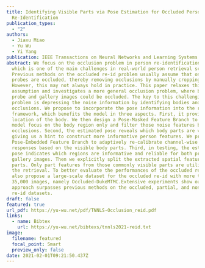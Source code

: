 ```yaml
---
title: Identifying Visible Parts via Pose Estimation for Occluded Person
  Re-Identification
publication_types:
  - "2"
authors:
  - Jiaxu Miao
  - Yu Wu
  - Yi Yang
publication: IEEE Transactions on Neural Networks and Learning Systems (TNNLS)
abstract: We focus on the occlusion problem in person re-identification (re-id),
  which is one of the main challenges in real-world person retrieval scenarios.
  Previous methods on the occluded re-id problem usually assume that only the
  probes are occluded, thereby removing occlusions by manually cropping.
  However, this may not always hold in practice. This paper relaxes this
  assumption and investigates a more general occlusion problem, where both the
  probe and gallery images could be occluded. The key to this challenging
  problem is depressing the noise information by identifying bodies and
  occlusions. We propose to incorporate the pose information into the re-id
  framework, which benefits the model in three aspects. First, it provides the
  location of the body. We then design a Pose-Masked Feature Branch to make our
  model focus on the body region only and filter those noise features brought by
  occlusions. Second, the estimated pose reveals which body parts are visible,
  giving us a hint to construct more informative person features. We propose a
  Pose-Embedded Feature Branch to adaptively re-calibrate channel-wise feature
  responses based on the visible body parts. Third, in testing, the estimated
  pose indicates which regions are informative and reliable for both probe and
  gallery images. Then we explicitly split the extracted spatial feature into
  parts. Only part features from those commonly visible parts are utilized in
  the retrieval. To better evaluate the performances of the occluded re-id, we
  also propose a large-scale dataset for the occluded re-id with more than
  35,000 images, namely Occluded-DukeMTMC.Extensive experiments show our
  approach surpasses previous methods on the occluded, partial, and non-occluded
  re-id datasets.
draft: false
featured: true
url_pdf: https://yu-wu.net/pdf/TNNLS-Occlusion_reid.pdf
links:
  - name: Bibtex
    url: https://yu-wu.net/bibtexs/tnnls2021-reid.txt
image:
  filename: featured
  focal_point: Smart
  preview_only: false
date: 2021-02-01T09:21:50.437Z
---
```

